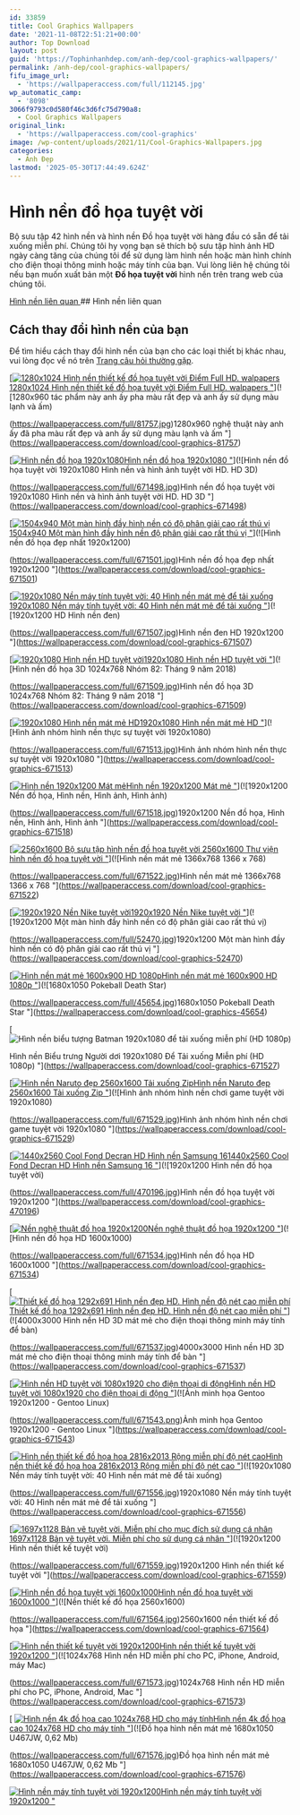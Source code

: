 ```yaml
---
id: 33859
title: Cool Graphics Wallpapers
date: '2021-11-08T22:51:21+00:00'
author: Top Download
layout: post
guid: 'https://Tophinhanhdep.com/anh-dep/cool-graphics-wallpapers/'
permalink: /anh-dep/cool-graphics-wallpapers/
fifu_image_url:
  - 'https://wallpaperaccess.com/full/112145.jpg'
wp_automatic_camp:
  - '8098'
3066f9793c0d580f46c3d6fc75d790a8:
  - Cool Graphics Wallpapers
original_link:
  - 'https://wallpaperaccess.com/cool-graphics'
image: /wp-content/uploads/2021/11/Cool-Graphics-Wallpapers.jpg
categories:
  - Ảnh Đẹp
lastmod: '2025-05-30T17:44:49.624Z'
---
```

# Hình nền đồ họa tuyệt vời

Bộ sưu tập 42 hình nền và hình nền Đồ họa tuyệt vời hàng đầu có sẵn để tải xuống miễn phí. Chúng tôi hy vọng bạn sẽ thích bộ sưu tập hình ảnh HD ngày càng tăng của chúng tôi để sử dụng làm hình nền hoặc màn hình chính cho điện thoại thông minh hoặc máy tính của bạn. Vui lòng liên hệ chúng tôi nếu bạn muốn xuất bản một **Đồ họa tuyệt vời** hình nền trên trang web của chúng tôi.

[Hình nền liên quan ](#related) ## Hình nền liên quan

## Cách thay đổi hình nền của bạn

Để tìm hiểu cách thay đổi hình nền của bạn cho các loại thiết bị khác nhau, vui lòng đọc về nó trên [Trang câu hỏi thường gặp](https://tophinhanhdep.com/faq/).

  
[[![1280x1024 Hình nền thiết kế đồ họa tuyệt vời Điểm Full HD.  walpapers](https://wallpaperaccess.com/full/112145.jpg)1280x1024 Hình nền thiết kế đồ họa tuyệt vời Điểm Full HD. walpapers "](https://wallpaperaccess.com/download/cool-graphics-112145)](![1280x960 tác phẩm này anh ấy pha màu rất đẹp và anh ấy sử dụng màu lạnh và ấm)

(https://wallpaperaccess.com/full/81757.jpg)1280x960 nghệ thuật này anh ấy đã pha màu rất đẹp và anh ấy sử dụng màu lạnh và ấm "](https://wallpaperaccess.com/download/cool-graphics-81757)

[[![Hình nền đồ họa 1920x1080](https://wallpaperaccess.com/full/671496.jpg)Hình nền đồ họa 1920x1080 "](https://wallpaperaccess.com/download/cool-graphics-671496)](![Hình nền đồ họa tuyệt vời 1920x1080 Hình nền và hình ảnh tuyệt vời HD.  HD 3D)

(https://wallpaperaccess.com/full/671498.jpg)Hình nền đồ họa tuyệt vời 1920x1080 Hình nền và hình ảnh tuyệt vời HD. HD 3D "](https://wallpaperaccess.com/download/cool-graphics-671498)

[[![1504x940 Một màn hình đầy hình nền có độ phân giải cao rất thú vị](https://wallpaperaccess.com/full/52447.jpg)1504x940 Một màn hình đầy hình nền độ phân giải cao rất thú vị "](https://wallpaperaccess.com/download/cool-graphics-52447)](![Hình nền đồ họa đẹp nhất 1920x1200)

(https://wallpaperaccess.com/full/671501.jpg)Hình nền đồ họa đẹp nhất 1920x1200 "](https://wallpaperaccess.com/download/cool-graphics-671501)

[[![1920x1080 Nền máy tính tuyệt vời: 40 Hình nền mát mẻ để tải xuống](https://wallpaperaccess.com/full/671502.jpg)1920x1080 Nền máy tính tuyệt vời: 40 Hình nền mát mẻ để tải xuống "](https://wallpaperaccess.com/download/cool-graphics-671502)](![1920x1200 HD Hình nền đen)

(https://wallpaperaccess.com/full/671507.jpg)Hình nền đen HD 1920x1200 "](https://wallpaperaccess.com/download/cool-graphics-671507)

[[![1920x1080 Hình nền HD tuyệt vời](https://wallpaperaccess.com/full/671508.jpg)1920x1080 Hình nền HD tuyệt vời "](https://wallpaperaccess.com/download/cool-graphics-671508)](![Hình nền đồ họa 3D 1024x768 Nhóm 82: Tháng 9 năm 2018)

(https://wallpaperaccess.com/full/671509.jpg)Hình nền đồ họa 3D 1024x768 Nhóm 82: Tháng 9 năm 2018 "](https://wallpaperaccess.com/download/cool-graphics-671509)

[[![1920x1080 Hình nền mát mẻ HD](https://wallpaperaccess.com/full/671510.jpg)1920x1080 Hình nền mát mẻ HD "](https://wallpaperaccess.com/download/cool-graphics-671510)](![Hình ảnh nhóm hình nền thực sự tuyệt vời 1920x1080)

(https://wallpaperaccess.com/full/671513.jpg)Hình ảnh nhóm hình nền thực sự tuyệt vời 1920x1080 "](https://wallpaperaccess.com/download/cool-graphics-671513)

[[![Hình nền 1920x1200 Mát mẻ](https://wallpaperaccess.com/full/671517.jpg)Hình nền 1920x1200 Mát mẻ "](https://wallpaperaccess.com/download/cool-graphics-671517)](![1920x1200 Nền đồ họa, Hình nền, Hình ảnh, Hình ảnh)

(https://wallpaperaccess.com/full/671518.jpg)1920x1200 Nền đồ họa, Hình nền, Hình ảnh, Hình ảnh "](https://wallpaperaccess.com/download/cool-graphics-671518)

[[![2560x1600 Bộ sưu tập hình nền đồ họa tuyệt vời](https://wallpaperaccess.com/full/671520.jpg) 2560x1600 Thư viện hình nền đồ họa tuyệt vời "](https://wallpaperaccess.com/download/cool-graphics-671520)](![Hình nền mát mẻ 1366x768 1366 x 768)

(https://wallpaperaccess.com/full/671522.jpg)Hình nền mát mẻ 1366x768 1366 x 768 "](https://wallpaperaccess.com/download/cool-graphics-671522)

[[![1920x1920 Nền Nike tuyệt vời](https://wallpaperaccess.com/full/319208.jpg)1920x1920 Nền Nike tuyệt vời "](https://wallpaperaccess.com/download/cool-graphics-319208)](![1920x1200 Một màn hình đầy hình nền có độ phân giải cao rất thú vị)

(https://wallpaperaccess.com/full/52470.jpg)1920x1200 Một màn hình đầy hình nền có độ phân giải cao rất thú vị "](https://wallpaperaccess.com/download/cool-graphics-52470)

[[![Hình nền mát mẻ 1600x900 HD 1080p](https://wallpaperaccess.com/full/671525.jpg)Hình nền mát mẻ 1600x900 HD 1080p "](https://wallpaperaccess.com/download/cool-graphics-671525)](![1680x1050 Pokeball Death Star)

(https://wallpaperaccess.com/full/45654.jpg)1680x1050 Pokeball Death Star "](https://wallpaperaccess.com/download/cool-graphics-45654)

[![Hình nền biểu tượng Batman 1920x1080 để tải xuống miễn phí (HD 1080p)](https://wallpaperaccess.com/full/671527.jpg)

Hình nền Biểu trưng Người dơi 1920x1080 Để Tải xuống Miễn phí (HD 1080p) "](https://wallpaperaccess.com/download/cool-graphics-671527)

[[![Hình nền Naruto đẹp 2560x1600 Tải xuống Zip](https://wallpaperaccess.com/full/671528.jpg)Hình nền Naruto đẹp 2560x1600 Tải xuống Zip "](https://wallpaperaccess.com/download/cool-graphics-671528)](![Hình ảnh nhóm hình nền chơi game tuyệt vời 1920x1080)

(https://wallpaperaccess.com/full/671529.jpg)Hình ảnh nhóm hình nền chơi game tuyệt vời 1920x1080 "](https://wallpaperaccess.com/download/cool-graphics-671529)

[[![1440x2560 Cool Fond Decran HD Hình nền Samsung 16](https://wallpaperaccess.com/full/671531.jpg)1440x2560 Cool Fond Decran HD Hình nền Samsung 16 "](https://wallpaperaccess.com/download/cool-graphics-671531)](![1920x1200 Hình nền đồ họa tuyệt vời)

(https://wallpaperaccess.com/full/470196.jpg)Hình nền đồ họa tuyệt vời 1920x1200 "](https://wallpaperaccess.com/download/cool-graphics-470196)

[[![Nền nghệ thuật đồ họa 1920x1200](https://wallpaperaccess.com/full/671533.jpg)Nền nghệ thuật đồ họa 1920x1200 "](https://wallpaperaccess.com/download/cool-graphics-671533)](![Hình nền đồ họa HD 1600x1000)

(https://wallpaperaccess.com/full/671534.jpg)Hình nền đồ họa HD 1600x1000 "](https://wallpaperaccess.com/download/cool-graphics-671534)

[[![Thiết kế đồ họa 1292x691 Hình nền đẹp HD.  Hình nền độ nét cao miễn phí](https://wallpaperaccess.com/full/671535.jpg)Thiết kế đồ họa 1292x691 Hình nền đẹp HD. Hình nền độ nét cao miễn phí "](https://wallpaperaccess.com/download/cool-graphics-671535)](![4000x3000 Hình nền HD 3D mát mẻ cho điện thoại thông minh máy tính để bàn)

(https://wallpaperaccess.com/full/671537.jpg)4000x3000 Hình nền HD 3D mát mẻ cho điện thoại thông minh máy tính để bàn "](https://wallpaperaccess.com/download/cool-graphics-671537)

[[![Hình nền HD tuyệt vời 1080x1920 cho điện thoại di động](https://wallpaperaccess.com/full/671539.jpg)Hình nền HD tuyệt vời 1080x1920 cho điện thoại di động "](https://wallpaperaccess.com/download/cool-graphics-671539)](![Ảnh minh họa Gentoo 1920x1200 - Gentoo Linux)

(https://wallpaperaccess.com/full/671543.png)Ảnh minh họa Gentoo 1920x1200 - Gentoo Linux "](https://wallpaperaccess.com/download/cool-graphics-671543)

[[![Hình nền thiết kế đồ họa hoa 2816x2013 Rộng miễn phí độ nét cao](https://wallpaperaccess.com/full/671545.jpg)Hình nền thiết kế đồ họa hoa 2816x2013 Rộng miễn phí độ nét cao "](https://wallpaperaccess.com/download/cool-graphics-671545)](![1920x1080 Nền máy tính tuyệt vời: 40 Hình nền mát mẻ để tải xuống)

(https://wallpaperaccess.com/full/671556.jpg)1920x1080 Nền máy tính tuyệt vời: 40 Hình nền mát mẻ để tải xuống "](https://wallpaperaccess.com/download/cool-graphics-671556)

[[![1697x1128 Bản vẽ tuyệt vời.  Miễn phí cho mục đích sử dụng cá nhân](https://wallpaperaccess.com/full/624031.jpg)1697x1128 Bản vẽ tuyệt vời. Miễn phí cho sử dụng cá nhân "](https://wallpaperaccess.com/download/cool-graphics-624031)](![1920x1200 Hình nền thiết kế tuyệt vời)

(https://wallpaperaccess.com/full/671559.jpg)1920x1200 Hình nền thiết kế tuyệt vời "](https://wallpaperaccess.com/download/cool-graphics-671559)

[[![Hình nền đồ họa tuyệt vời 1600x1000](https://wallpaperaccess.com/full/671563.jpg)Hình nền đồ họa tuyệt vời 1600x1000 "](https://wallpaperaccess.com/download/cool-graphics-671563)](![Nền thiết kế đồ họa 2560x1600)

(https://wallpaperaccess.com/full/671564.jpg)2560x1600 nền thiết kế đồ họa "](https://wallpaperaccess.com/download/cool-graphics-671564)

[[![Hình nền thiết kế tuyệt vời 1920x1200](https://wallpaperaccess.com/full/671567.jpg)Hình nền thiết kế tuyệt vời 1920x1200 "](https://wallpaperaccess.com/download/cool-graphics-671567)](![1024x768 Hình nền HD miễn phí cho PC, iPhone, Android, máy Mac)

(https://wallpaperaccess.com/full/671573.jpg)1024x768 Hình nền HD miễn phí cho PC, iPhone, Android, Mac "](https://wallpaperaccess.com/download/cool-graphics-671573)

[ [![Hình nền 4k đồ họa cao 1024x768 HD cho máy tính](https://wallpaperaccess.com/full/671575.jpg)Hình nền 4k đồ họa cao 1024x768 HD cho máy tính "](https://wallpaperaccess.com/download/cool-graphics-671575)](![Đồ họa hình nền mát mẻ 1680x1050 U467JW, 0,62 Mb)

(https://wallpaperaccess.com/full/671576.jpg)Đồ họa hình nền mát mẻ 1680x1050 U467JW, 0,62 Mb "](https://wallpaperaccess.com/download/cool-graphics-671576)

[![Hình nền máy tính tuyệt vời 1920x1200](https://wallpaperaccess.com/full/671578.jpg)Hình nền máy tính tuyệt vời 1920x1200 "](https://wallpaperaccess.com/download/cool-graphics-671578)
